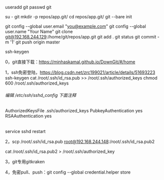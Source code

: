 useradd git
passwd git

su - git
mkdir -p repos/app.git/
cd repos/app.git/
git --bare init

git config --global user.email "you@example.com"
git config --global user.name "Your Name"
git clone git@192.168.244.129:/home/git/repos/app.git
git add .
git status 
git commit -m '1'
git push origin master

ssh-keygen

0，git直接下载：https://minhaskamal.github.io/DownGit/#/home

1，ssh免密登陆，https://blog.csdn.net/zrc199021/article/details/51693223
ssh-keygen
cat /root/.ssh/id_rsa.pub >> /root/.ssh/authorized_keys
chmod 600 /root/.ssh/authorized_keys
###### 编辑 /etc/ssh/sshd_config 下面注释 ###########
AuthorizedKeysFile      .ssh/authorized_keys
PubkeyAuthentication yes
RSAAuthentication yes
###### ####################################################
service sshd restart

2，scp /root/.ssh/id_rsa.pub root@192.168.244.148:/root/.ssh/id_rsa.pub2

cat /root/.ssh/id_rsa.pub2 > /root/.ssh/authorized_key

3，git专用gitkraken

4，免密pull、push：git config --global credential.helper store
